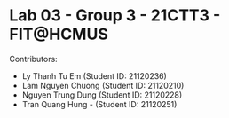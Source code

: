 # Lab 03 - Group 3 - 21CTT3 - FIT@HCMUS


Contributors: 
- Ly Thanh Tu Em (Student ID: 21120236)
- Lam Nguyen Chuong (Student ID: 21120210)
- Nguyen Trung Dung (Student ID: 21120228)
- Tran Quang Hung - (Student ID: 21120251)
